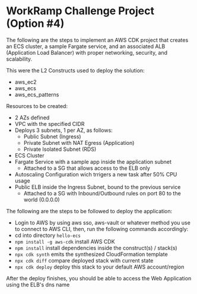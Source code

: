 # WorkRamp Challenge Project (Option #4)

The following are the steps to implement an AWS CDK project that creates an ECS cluster, a sample Fargate service, and an associated ALB (Application Load Balancer) with proper networking, security, and scalability.

This were the L2 Constructs used to deploy the solution:
- aws_ec2
- aws_ecs
- aws_ecs_patterns

Resources to be created:
- 2 AZs defined
- VPC with the specified CIDR
- Deploys 3 subnets, 1 per AZ, as follows:
  - Public Subnet (Ingress)
  - Private Subnet with NAT Egress (Application)
  - Private Isolated Subnet (RDS)
- ECS Cluster
- Fargate Service with a sample app inside the application subnet
  - Attached to a SG that allows access to the ELB only
- Autoscaling Configuration wich trrigers a new task after 50% CPU usage
- Public ELB inside the Ingress Subnet, bound to the previous service
  - Attached to a SG with Inbound/Outbound rules on port 80 to the world (0.0.0.0)

The following are the steps to be followed to deploy the application:

* Login to AWS by using aws sso, aws-vault or whatever method you use to connect to AWS CLI, then, run the following commands accordingly:
* cd into directory `hello-ecs`
* `npm install -g aws-cdk`  install AWS CDK
* `npm install`             install dependencies inside the construct(s) / stack(s)
* `npx cdk synth`           emits the synthesized CloudFormation template
* `npx cdk diff`            compare deployed stack with current state
* `npx cdk deploy`          deploy this stack to your default AWS account/region

After the deploy finishes, you should be able to access the Web Application using the ELB's dns name
